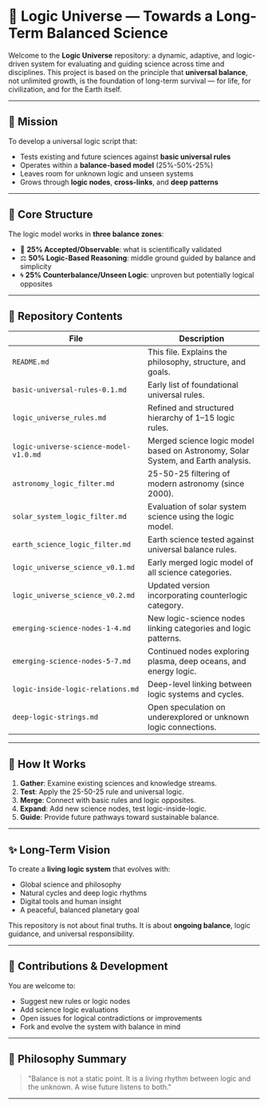 # 🌌 Logic Universe — Towards a Long-Term Balanced Science

Welcome to the **Logic Universe** repository: a dynamic, adaptive, and logic-driven system for evaluating and guiding science across time and disciplines. This project is based on the principle that **universal balance**, not unlimited growth, is the foundation of long-term survival — for life, for civilization, and for the Earth itself.

---

## 🧭 Mission

To develop a universal logic script that:
- Tests existing and future sciences against **basic universal rules**
- Operates within a **balance-based model** (25%-50%-25%)
- Leaves room for unknown logic and unseen systems
- Grows through **logic nodes**, **cross-links**, and **deep patterns**

---

## 📐 Core Structure

The logic model works in **three balance zones**:
- 🔵 **25% Accepted/Observable**: what is scientifically validated
- ⚖️ **50% Logic-Based Reasoning**: middle ground guided by balance and simplicity
- 🌀 **25% Counterbalance/Unseen Logic**: unproven but potentially logical opposites

---

## 📁 Repository Contents

| File | Description |
|------|-------------|
| `README.md` | This file. Explains the philosophy, structure, and goals. |
| `basic-universal-rules-0.1.md` | Early list of foundational universal rules. |
| `logic_universe_rules.md` | Refined and structured hierarchy of 1–15 logic rules. |
| `logic-universe-science-model-v1.0.md` | Merged science logic model based on Astronomy, Solar System, and Earth analysis. |
| `astronomy_logic_filter.md` | 25-50-25 filtering of modern astronomy (since 2000). |
| `solar_system_logic_filter.md` | Evaluation of solar system science using the logic model. |
| `earth_science_logic_filter.md` | Earth science tested against universal balance rules. |
| `logic_universe_science_v0.1.md` | Early merged logic model of all science categories. |
| `logic_universe_science_v0.2.md` | Updated version incorporating counterlogic category. |
| `emerging-science-nodes-1-4.md` | New logic-science nodes linking categories and logic patterns. |
| `emerging-science-nodes-5-7.md` | Continued nodes exploring plasma, deep oceans, and energy logic. |
| `logic-inside-logic-relations.md` | Deep-level linking between logic systems and cycles. |
| `deep-logic-strings.md` | Open speculation on underexplored or unknown logic connections. |

---

## 🧠 How It Works

1. **Gather**: Examine existing sciences and knowledge streams.
2. **Test**: Apply the 25-50-25 rule and universal logic.
3. **Merge**: Connect with basic rules and logic opposites.
4. **Expand**: Add new science nodes, test logic-inside-logic.
5. **Guide**: Provide future pathways toward sustainable balance.

---

## ✨ Long-Term Vision

To create a **living logic system** that evolves with:
- Global science and philosophy
- Natural cycles and deep logic rhythms
- Digital tools and human insight
- A peaceful, balanced planetary goal

This repository is not about final truths. It is about **ongoing balance**, logic guidance, and universal responsibility.

---

## 🔗 Contributions & Development

You are welcome to:
- Suggest new rules or logic nodes
- Add science logic evaluations
- Open issues for logical contradictions or improvements
- Fork and evolve the system with balance in mind

---

## 🧩 Philosophy Summary

> "Balance is not a static point. It is a living rhythm between logic and the unknown. A wise future listens to both."

---

